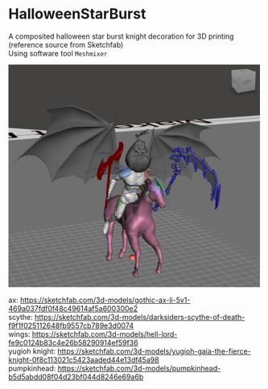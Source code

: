# HalloweenStarBurst
A composited halloween star burst knight decoration for 3D printing (reference source from Sketchfab)  
Using software tool ```Meshmixer```   

<img src="https://raw.githubusercontent.com/shannon112/HalloweenStarBurst/master/doc/composited_model.png" width=500/>

ax: https://sketchfab.com/3d-models/gothic-ax-li-5v1-469a037fdf0f48c49614af5a600300e2  
scythe: https://sketchfab.com/3d-models/darksiders-scythe-of-death-f9f1f025112648fb9557cb789e3d0074  
wings: https://sketchfab.com/3d-models/hell-lord-fe9c0124b83c4e26b58290914ef59f36  
yugioh knight: https://sketchfab.com/3d-models/yugioh-gaia-the-fierce-knight-0f8c113021c5423aaded44e13df45a98  
pumpkinhead: https://sketchfab.com/3d-models/pumpkinhead-b5d5abdd08f04d23bf044d8246e69a6b  
